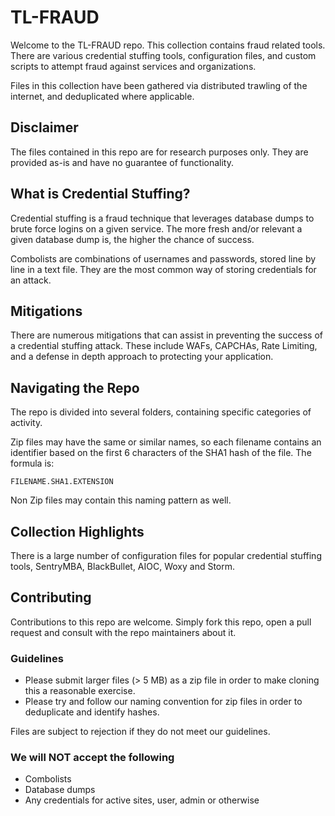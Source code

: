 # TL-FRAUD #

Welcome to the TL-FRAUD repo. This collection contains fraud related tools. There are various credential stuffing tools, configuration files, and custom scripts to attempt fraud against services and organizations.

Files in this collection have been gathered via distributed trawling of the internet, and deduplicated where applicable.

## Disclaimer ##

The files contained in this repo are for research purposes only. They are provided as-is and have no guarantee of functionality.

## What is Credential Stuffing? ##

Credential stuffing is a fraud technique that leverages database dumps to brute force logins on a given service. The more fresh and/or relevant a given database dump is, the higher the chance of success.

Combolists are combinations of usernames and passwords, stored line by line in a text file. They are the most common way of storing credentials for an attack.

## Mitigations ##

There are numerous mitigations that can assist in preventing the success of a credential stuffing attack. These include WAFs, CAPCHAs, Rate Limiting, and a defense in depth approach to protecting your application.

## Navigating the Repo ##

The repo is divided into several folders, containing specific categories of activity.

Zip files may have the same or similar names, so each filename contains an identifier based on the first 6 characters of the SHA1 hash of the file. The formula is:

    FILENAME.SHA1.EXTENSION

Non Zip files may contain this naming pattern as well.

## Collection Highlights ## 

There is a large number of configuration files for popular credential stuffing tools, SentryMBA, BlackBullet, AIOC, Woxy and Storm.

## Contributing ## 

Contributions to this repo are welcome. Simply fork this repo, open a pull request and consult with the repo maintainers about it. 

### Guidelines ###

- Please submit larger files (> 5 MB) as a zip file in order to make cloning this a reasonable exercise.
- Please try and follow our naming convention for zip files in order to deduplicate and identify hashes. 

Files are subject to rejection if they do not meet our guidelines.

### We will NOT accept the following ###

- Combolists
- Database dumps
- Any credentials for active sites, user, admin or otherwise
